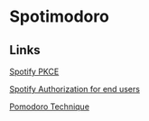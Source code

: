 # Spotimodoro

## Links

[Spotify PKCE](https://developer.spotify.com/documentation/general/guides/authorization/code-flow/)

[Spotify Authorization for end users](https://developer.spotify.com/documentation/general/guides/authorization/)

[Pomodoro Technique](https://www.techtarget.com/whatis/definition/pomodoro-technique)
